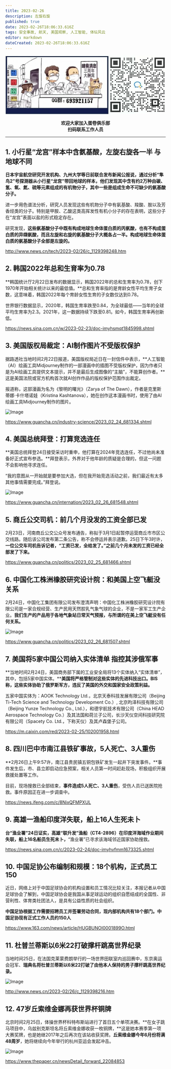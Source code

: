 ```yaml
---
title: 2023-02-26
description: 左旋右旋
published: true
date: 2023-02-26T18:06:33.616Z
tags: 安全事故, 航天, 美国观察, 人工智能, 体坛风云
editor: markdown
dateCreated: 2023-02-26T18:06:33.616Z
---
```


<center style="font-weight:bold;">
  <img src="/assets/join.png" alt="加入蛋卷俱乐部"><br/>
  <p>欢迎大家加入蛋卷俱乐部<br/>扫码联系工作人员</p>
</center>

---

## 1. 小行星“龙宫”样本中含氨基酸，左旋右旋各一半 与地球不同

**日本宇宙航空研究开发机构、九州大学等日前联合发布新闻公报说，通过分析“隼鸟2”号探测器从小行星“龙宫”带回地球的样本，他们发现其中含有约2万种由碳、氢、氧、氮、硫等元素组成的有机物分子，其中一些是组成生命不可缺少的氨基酸分子。**



进一步用色谱法分析，研究人员发现这些有机物分子中有氨基酸、羧酸、胺以及芳香烃类的分子。特别是甲胺、乙酸这类高挥发性有机小分子的存在表明，这些分子在“龙宫”表面以盐的形式稳定存在。



研究发现，**这些氨基酸分子中既有构成地球生命体蛋白质的丙氨酸，也有不构成蛋白质的异缬氨酸，而且左旋和右旋的氨基酸分子大概各占一半。构成地球生命体蛋白质的氨基酸分子全部是左旋的。**

http://www.news.cn/tech/2023-02/26/c_1129398248.htm



## 2. 韩国2022年总和生育率为0.78

**韩国统计厅2月22日发布的数据显示，韩国2022年的总和生育率为0.78，创下1970年开始相关统计以来的最低值。**总和生育率指的是育龄女性平均生育子女数，这意味着，韩国2022年每个育龄女性生育的子女数仅达到0.78。　　



世界银行数据显示，2020年，韩国生育率跌至0.84，为全球最低——当年的全球平均生育率为2.3。2021年，这一数据持续下跌至0.81。如今，韩国生育率再创新低。

https://news.sina.com.cn/w/2023-02-23/doc-imyhsmqt1845998.shtml



## 3. 美国版权局裁定：AI制作图片不受版权保护

据路透社当地时间2月22日报道，美国版权局近日在一封信件中表示，**人工智能（AI）绘画工具Midjourney制作的一部漫画中的插图不受版权保护，因为作者只是为AI绘画工具提供文本提示，并不是最后生成图像的“主脑”，不能算创作者。**这是美国法院或官方机构首次就AI创作作品的版权保护范围作出裁定。



报道称，这部漫画为名为《黎明的曙光》（Zarya of The Dawn），作者是克里斯蒂娜·卡什塔诺娃（Kristina Kashtanova），她在创作这本漫画书时，使用了由AI绘画工具Midjourney制作的图片。

![Image](https://img.bedtime.news/2023/02/27/63fb9f8a50f49.png)

https://www.guancha.cn/industry-science/2023_02_24_681334.shtml



## 4. 美国总统拜登：打算竞选连任 

**美国总统拜登24日接受采访时重申，他打算在2024年竞选连任，不过他尚未准备好正式宣布参选。**拜登表示，外界对于他年龄的质疑是合理的，但这一问题不会影响他寻求连任。



“我的意图从一开始就是要参加大选，但在我开始竞选活动之前，我们最近有太多其他事情需要完成。”拜登说。

![Image](https://img.bedtime.news/2023/02/27/63fb9f8ba97b9.jpeg)

https://www.guancha.cn/internation/2023_02_26_681548.shtml



## 5. 商丘公交司机：前几个月没发的工资全部已发

2月23日，河南商丘公交公众号发布通告，称拟于3月1日起暂停运营商丘市市区公交线路。随后该公司发布第二条公告，称不会停运并表示道歉。25日下午3时许，**一位公交车司机告诉记者，“工资已发，全给发了。”之前几个月未发的工资已经全部发了下来。**

https://www.guancha.cn/politics/2023_02_25_681466.shtml



## 6. 中国化工株洲橡胶研究设计院：和美国上空飞艇没关系

2月24日，中国化工集团有限公司发布澄清声明：中国化工株洲橡胶研究设计院有限公司是一家合规经营、生产民用天然胶乳气象气球的企业，不是一家军工生产企业。**我们生产的产品用于各地气象站日常天气预报，与所谓的在美上空飞艇没有任何关系。**

![Image](https://img.bedtime.news/2023/02/27/63fb9f8dcffff.png)

https://www.guancha.cn/politics/2023_02_26_681507.shtml



## 7. 美国将5家中国公司纳入实体清单 指控其涉俄军事

**当地时间2月24日，美国商务部下属的工业安全局将13个实体纳入“实体清单”，其中，包括5家中国实体。****美国将严格管制对这些实体的先进科技出口。BIS称，这些实体协助了俄罗斯军方，违反了美国的外交和国家安全政策利益。**　　



五家中国实体为：AOOK Technology Ltd.，北京天泰科技发展有限公司（Beijing Ti-Tech Science and Technology Development Co.）, 北京昀泽科技有限公司（Beijing Yunze Technology Co., Ltd.），和德宇航技术有限公司（China HEAD Aerospace Technology Co.）及其法国和荷兰子公司，长沙天仪空间科技研究院有限公司（Spacety Co. Ltd.，下称天仪）及其卢森堡子公司。

https://m.caixin.com/red/2023-02-25/102001958.html



## 8. 四川巴中市南江县铁矿事故，5人死亡、3人重伤

**2月26日上午9:57许，南江县贵民镇五铜包铁矿发生一起井下突发事件。**事件发生后，市、县立即启动应急预案，相关人员第一时间赶赴现场，积极组织开展救援处置等工作。



目前，现场搜救已全部结束，**事件造成5人死亡、3人重伤**，受伤人员已送医院抢救。事件原因正在进一步调查中。

https://news.ifeng.com/c/8NixQFMPXUL



## 9. 高雄一渔船印度洋失联，船上16人生死未卜

**台“渔业署”24日证实，高雄“联升发”渔船（CT4-2896）在印度洋海域作业期间失联，船上16名船员生死未卜，**“渔业署”已寻求该海域邻近国家协助搜救。

https://news.sina.com.cn/c/2023-02-24/doc-imyhvfmm1673325.shtml



## 10. 中国足协公布编制和规模：18个机构，正式员工150

近日，网络上对于中国足球协会的机构设置和员工情况比较关注，本报记者从中国足球协会了解到，中国足球协会是我国从事足球运动的组织自愿结成的全国性、非营利性、体育类社团法人，是具有公益性质的社会组织。



**中国足协根据工作需要招聘员工并签署劳动合同，现内部机构共有18个部门。中国足协现有正式工作人员约150人**

https://www.163.com/news/article/HUGBUNOI0001899O.html



## 11. 杜普兰蒂斯以6米22打破撑杆跳高世界纪录

当地时间25日，在法国克莱蒙费朗举行的一场世界田联室内巡回赛中，东京奥运会冠军、**瑞典名将杜普兰蒂斯以6米22打破了由他本人保持的男子撑杆跳高世界纪录。**

![Image](https://img.bedtime.news/2023/02/27/63fb9f8fecf25.jpeg)

http://www.news.cn/2023-02/26/c_1129398216.htm



## 12. 47岁丘索维金娜再获世界杯铜牌 

北京时间2月25日，体操世界杯科特布斯站进行了首日五个单项决赛。**在女子跳马项目中，乌兹别克斯坦名将丘索维金娜收获一枚铜牌，**这是她本赛季第一项大赛奖牌，也是她继2017年之后再次在该站收获奖牌。**丘索维金娜今年6月份将满48周岁**，她将继续向今年举行的杭州亚运会发起冲击。

![Image](https://img.bedtime.news/2023/02/27/63fb9f93a2e69.png)

https://www.thepaper.cn/newsDetail_forward_22084853

